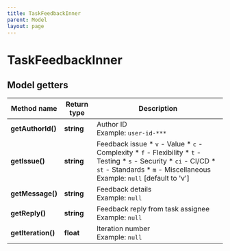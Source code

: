 ```yaml
---
title: TaskFeedbackInner
parent: Model
layout: page
---
```


# TaskFeedbackInner

## Model getters

Method name | Return type | Description
------------ | ------------- | -------------
**getAuthorId()** | **string** | Author ID <br>Example: `user-id-***` 
**getIssue()** | **string** | Feedback issue    * `v` - Value   * `c` - Complexity   * `f` - Flexibility   * `t` - Testing   * `s` - Security   * `ci` - CI/CD   * `st` - Standards   * `m` - Miscellaneous <br>Example: `null`  [default to 'v']
**getMessage()** | **string** | Feedback details <br>Example: `null` 
**getReply()** | **string** | Feedback reply from task assignee <br>Example: `null` 
**getIteration()** | **float** | Iteration number <br>Example: `null` 

